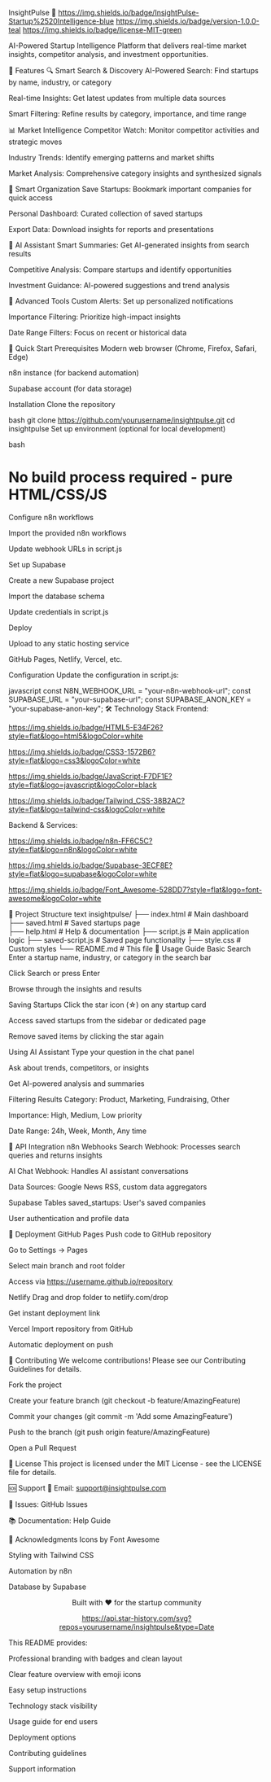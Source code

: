InsightPulse 🚀
https://img.shields.io/badge/InsightPulse-Startup%2520Intelligence-blue
https://img.shields.io/badge/version-1.0.0-teal
https://img.shields.io/badge/license-MIT-green

AI-Powered Startup Intelligence Platform that delivers real-time market insights, competitor analysis, and investment opportunities.

🌟 Features
🔍 Smart Search & Discovery
AI-Powered Search: Find startups by name, industry, or category

Real-time Insights: Get latest updates from multiple data sources

Smart Filtering: Refine results by category, importance, and time range

📊 Market Intelligence
Competitor Watch: Monitor competitor activities and strategic moves

Industry Trends: Identify emerging patterns and market shifts

Market Analysis: Comprehensive category insights and synthesized signals

💾 Smart Organization
Save Startups: Bookmark important companies for quick access

Personal Dashboard: Curated collection of saved startups

Export Data: Download insights for reports and presentations

🤖 AI Assistant
Smart Summaries: Get AI-generated insights from search results

Competitive Analysis: Compare startups and identify opportunities

Investment Guidance: AI-powered suggestions and trend analysis

🎯 Advanced Tools
Custom Alerts: Set up personalized notifications

Importance Filtering: Prioritize high-impact insights

Date Range Filters: Focus on recent or historical data

🚀 Quick Start
Prerequisites
Modern web browser (Chrome, Firefox, Safari, Edge)

n8n instance (for backend automation)

Supabase account (for data storage)

Installation
Clone the repository

bash
git clone https://github.com/yourusername/insightpulse.git
cd insightpulse
Set up environment (optional for local development)

bash
# No build process required - pure HTML/CSS/JS
Configure n8n workflows

Import the provided n8n workflows

Update webhook URLs in script.js

Set up Supabase

Create a new Supabase project

Import the database schema

Update credentials in script.js

Deploy

Upload to any static hosting service

GitHub Pages, Netlify, Vercel, etc.

Configuration
Update the configuration in script.js:

javascript
const N8N_WEBHOOK_URL = "your-n8n-webhook-url";
const SUPABASE_URL = "your-supabase-url";
const SUPABASE_ANON_KEY = "your-supabase-anon-key";
🛠️ Technology Stack
Frontend:

https://img.shields.io/badge/HTML5-E34F26?style=flat&logo=html5&logoColor=white

https://img.shields.io/badge/CSS3-1572B6?style=flat&logo=css3&logoColor=white

https://img.shields.io/badge/JavaScript-F7DF1E?style=flat&logo=javascript&logoColor=black

https://img.shields.io/badge/Tailwind_CSS-38B2AC?style=flat&logo=tailwind-css&logoColor=white

Backend & Services:

https://img.shields.io/badge/n8n-FF6C5C?style=flat&logo=n8n&logoColor=white

https://img.shields.io/badge/Supabase-3ECF8E?style=flat&logo=supabase&logoColor=white

https://img.shields.io/badge/Font_Awesome-528DD7?style=flat&logo=font-awesome&logoColor=white

📁 Project Structure
text
insightpulse/
├── index.html              # Main dashboard
├── saved.html             # Saved startups page  
├── help.html              # Help & documentation
├── script.js              # Main application logic
├── saved-script.js        # Saved page functionality
├── style.css              # Custom styles
└── README.md              # This file
🎯 Usage Guide
Basic Search
Enter a startup name, industry, or category in the search bar

Click Search or press Enter

Browse through the insights and results

Saving Startups
Click the star icon (☆) on any startup card

Access saved startups from the sidebar or dedicated page

Remove saved items by clicking the star again

Using AI Assistant
Type your question in the chat panel

Ask about trends, competitors, or insights

Get AI-powered analysis and summaries

Filtering Results
Category: Product, Marketing, Fundraising, Other

Importance: High, Medium, Low priority

Date Range: 24h, Week, Month, Any time

🔧 API Integration
n8n Webhooks
Search Webhook: Processes search queries and returns insights

AI Chat Webhook: Handles AI assistant conversations

Data Sources: Google News RSS, custom data aggregators

Supabase Tables
saved_startups: User's saved companies

User authentication and profile data

🚀 Deployment
GitHub Pages
Push code to GitHub repository

Go to Settings → Pages

Select main branch and root folder

Access via https://username.github.io/repository

Netlify
Drag and drop folder to netlify.com/drop

Get instant deployment link

Vercel
Import repository from GitHub

Automatic deployment on push

🤝 Contributing
We welcome contributions! Please see our Contributing Guidelines for details.

Fork the project

Create your feature branch (git checkout -b feature/AmazingFeature)

Commit your changes (git commit -m 'Add some AmazingFeature')

Push to the branch (git push origin feature/AmazingFeature)

Open a Pull Request

📄 License
This project is licensed under the MIT License - see the LICENSE file for details.

🆘 Support
📧 Email: support@insightpulse.com

🐛 Issues: GitHub Issues

📚 Documentation: Help Guide

🙏 Acknowledgments
Icons by Font Awesome

Styling with Tailwind CSS

Automation by n8n

Database by Supabase

<div align="center">
Built with ❤️ for the startup community

https://api.star-history.com/svg?repos=yourusername/insightpulse&type=Date

</div>
This README provides:

Professional branding with badges and clean layout

Clear feature overview with emoji icons

Easy setup instructions

Technology stack visibility

Usage guide for end users

Deployment options

Contributing guidelines

Support information
